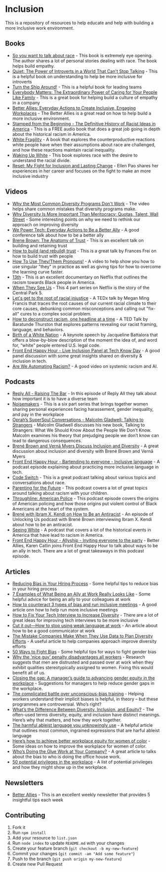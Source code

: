 # Inclusion 
 This is a repository of resources to help educate and help with building a more inclusive work environment.

## Books
 * [So you want to talk about race](https://www.amazon.com/You-Want-Talk-About-Race/dp/1580056776) - This book is extremely eye opening. The author shares a lot of personal stories dealing with race. The book helps build empathy.
 * [Quiet: The Power of Introverts in a World That Can't Stop Talking](https://www.amazon.com/Quiet-Power-Introverts-World-Talking/dp/0307352145/ref=sr_1_3?crid=2HP9PYKIEJNNY&keywords=quiet+the+power+of+introverts&qid=1553744069&s=gateway&sprefix=quiet+%2Caps%2C275&sr=8-3) - This is a helpful book on understanding to help be more inclusive for introverts
 * [Turn the Ship Around!](https://www.amazon.com/Turn-Ship-Around-Turning-Followers/dp/1591846404/ref=sr_1_1?crid=1V20YD4UF58JH&keywords=turn+the+ship+around&qid=1553744165&s=gateway&sprefix=turn+the+ship+%2Caps%2C275&sr=8-1) - This is a helpful book for leading teams
 * [Everybody Matters: The Extraordinary Power of Caring for Your People Like Family](https://www.amazon.com/Everybody-Matters-Extraordinary-Caring-People-ebook/dp/B00SI02E5S/) - This is a great book for helping build a culture of empathy in a company
 * [Better Allies: Everyday Actions to Create Inclusive, Engaging Workplaces](https://www.amazon.com/Better-Allies-Everyday-Inclusive-Workplaces/dp/1732723303) - The Better Allies is a great read on how to help build a more inclusive environment.
 * [Stamped from the Beginning - The Definitive History of Racist Ideas in America](https://open.spotify.com/album/6PzcVM8Z1GMqeGlMBQ6ikX?si=HceQ3l1bT1G9jSW2EiNFGA) - This is a FREE audio book that does a great job going in depth about the historical racism in America.
 * [White Fragility](https://www.amazon.com/White-Fragility-People-About-Racism/dp/0807047414/) - A book that explores the counterproductive reactions white people have when their assumptions about race are challenged, and how these reactions maintain racial inequality.
 * [Waking Up White](https://www.amazon.com/Waking-White-Finding-Myself-Story/dp/B01EINQC3I) - This book explores race with the desire to understand the racial divide.
 * [Reset: My Fight for Inclusion and Lasting Change](https://www.amazon.com/Reset-Fight-Inclusion-Lasting-Change/dp/039959101X) - Ellen Pao shares her experiences in her career and focuses on the fight to make an more inclusive industry

## Videos
 * [Why the Most Common Diversity Programs Don't Work](https://hbr.org/video/5108682441001/why-the-most-common-diversity-programs-dont-work) - The video helps share common mistakes that diversity programs make.
 * [Why Diversity Is More Important Than Meritocracy: Quotas, Talent, Wall Street](https://www.youtube.com/watch?v=78yqUylmC_o) - Some interesting points on why we need to rethink our approach on improving diversity
 * [We Power Tech: Everyday Actions to Be a Better Ally](https://www.youtube.com/watch?v=bKHGeYPCifw&feature=youtu.be&t=266) - A good conference talk about how to be a better ally
 * [Brene Brown: The Anatomy of Trust](https://brenebrown.com/videos/anatomy-trust-video/) - This is an excellent talk on building and retaining trust
 * [How to build (and rebuild) trust](https://www.ted.com/talks/frances_frei_how_to_build_and_rebuild_trust) - This is a great talk by Frances Frei on how to build trust with people
 * [How To Use They/Them Pronouns!](https://www.youtube.com/watch?v=rM51Q-hsqXc) - A video to help show you how to use singular "they" in practice as well as giving tips for how to overcome the learning curve faster.
 * [13th](https://www.netflix.com/title/80091741) - This is an excellent documentary on Netflix that outlines the racism towards Black people in America.
 * [When They See Us](https://www.netflix.com/title/80200549) - This 4 part series on Netflix is the story of the Central Park 5.
 * [Let's get to the root of racial injustice](https://www.youtube.com/watch?v=-aCn72iXO9s) - A TEDx talk by Megan Ming Francis that traces the root causes of our current racial climate to their core causes, debunking common misconceptions and calling out "fix-all" cures to a complex social problem.
 * [How to deconstruct racism, one headline at a time](https://www.ted.com/talks/baratunde_thurston_how_to_deconstruct_racism_one_headline_at_a_time/transcript?utm_source=newsletter_weekly_2019-05-31&utm_campaign=newsletter_weekly&utm_medium=email&utm_content=talk_of_the_week_button) - A TED Talk by Baratunde Thurston that explores patterns revealing our racist framing, language, and behaviors.
 * [Birth of a White Nation](https://www.youtube.com/watch?v=riVAuC0dnP4) - A keynote speech by Jacqueline Battalora that offers a blow-by-blow description of the moment the idea of, and word for, “white” people entered U.S. legal code.
 * [Front End Happy Hour - Live Inclusion Panel at Tech Know Day](https://www.youtube.com/watch?v=aBuySq_Ie_o) - A good panel discussion with some great insights shared on diversity & inclusion in tech.
 * [Are We Automating Racism?](https://youtu.be/Ok5sKLXqynQ) - A good video on systemic racism and AI.

## Podcasts
 * [Reply All - Raising The Bar](https://gimletmedia.com/shows/reply-all/76h54l/52-raising-the-bar) - In this episode of Reply All they talk about how important it is to have a diverse team
 * [Noisemakers](https://www.timesupnow.com/noisemakers) - This is a six part series that brings together women sharing personal experiences facing harassement, gender inequality, and pay in the workplace
 * [Oprah’s SuperSoul Conversations - Malcolm Gladwell: Talking to Strangers](https://www.podbean.com/media/share/dir-9xc5c-6d26e3d) - Malcolm Gladwell discusses his new book, Talking to Strangers: What We Should Know About the People We Don’t Know. Malcolm examines his theory that prejudging people we don’t know can lead to dangerous consequences.
 * [Brené Brown and Vernā Myers Discuss Inclusion and Diversity](https://open.spotify.com/episode/7jxo2jBUVWLE1kXtfuAW5v) - A great discussion about inclusion and diversity with Brené Brown and Vernā Myers
 * [Front End Happy Hour - Bartending to everyone - Inclusive language](https://frontendhappyhour.com/episodes/bartending-to-everyone-inclusive-language/) - A podcast episode explaining about practicing more inclusive language in tech.
 * [Code Switch](https://www.npr.org/podcasts/510312/codeswitch) - This is a great podcast talking about various topics and conversations about race.
 * [Parenting for the Future](https://podcasts.apple.com/us/podcast/parenting-for-the-future/id1481728272) - This podcast covers a lot of great topics around talking about racism with your children.
 * [Throughline: American Police](https://podcasts.apple.com/us/podcast/american-police/id1451109634) - This podcast episode covers the origins of American policing and how those origins put violent control of Black Americans at the heart of the system.
 * [Brené with Ibram X. Kendi on How to Be an Antiracist](https://brenebrown.com/podcast/brene-with-ibram-x-kendi-on-how-to-be-an-antiracist/) - An episode of Unlocking Us podcast with Brené Brown interviewing Ibram X. Kendi about how to be an antiracist.
 * [Seeing White](http://www.sceneonradio.org/seeing-white/) - A podcast that covers a lot of the historical events in America that have lead to racism in America.
 * [Front End Happy Hour - Allyship - Inviting everyone to the party](https://frontendhappyhour.com/episodes/allyship-inviting-everyone-to-the-party/) - Better Allies, Karen Catlin joins Front End Happy Hour to talk about ways to be an ally in tech. There are a lot of great takeaways in this podcast episode.

## Articles
 * [Reducing Bias in Your Hiring Process](https://medium.com/@mekkaokereke/reducing-bias-in-your-hiring-process-2a9b699e964b) - Some helpful tips to reduce bias in your hiring process
 * [7 Examples of What Being an Ally at Work Really Looks Like](https://www.themuse.com/advice/what-is-an-ally-7-examples) - Some helpful advice for being an ally to your colleagues at work
 * [How to counteract 3 types of bias and run inclusive meetings](https://www.atlassian.com/blog/teamwork/how-to-run-inclusive-meetings) - A good article onn how to help run more inclusive meetings
 * [How to Fix Your Tech Interview to Increase Diversity](https://www.diversifytech.co/blog/how-to-fix-tech-interview-to-increase-diversity) - There are a lot of great ideas for improving tech interviews to be more inclusive
 * [Cut it out—How to stop using weak language at work](https://www.theladders.com/career-advice/cut-it-out-how-to-stop-using-weak-language-at-work) - An article about how to be a good communicator at work
 * [The Mistake Companies Make When They Use Data to Plan Diversity Efforts](https://hbr.org/2019/04/the-mistake-companies-make-when-they-use-data-to-plan-diversity-efforts) - A useful article to help companies approach improve diversity efforts
 * [50 Ways to Fight Bias](https://leanin.org/50-ways-to-fight-gender-bias) - Some helpful tips for ways to fight gender bias
 * [Why the 'nice guy' penalty disadvantages all workers](https://www.bbc.com/worklife/article/20210310-why-the-nice-guy-penalty-disadvantages-all-workers) - Research suggests that men are distrusted and passed over at work when they exhibit qualities stereotypically assigned to women. Fixing this would benefit all of us.
 * [Closing the gap: A manager’s guide to advancing gender equity in the workplace](https://fellow.app/blog/management/closing-the-gap-managers-guide-to-gender-equity-in-the-workplace) - Suggestions for managers to help reduce gender gaps in the workplace.
 * [The complicated battle over unconscious-bias training](https://www.bbc.com/worklife/article/20210326-the-complicated-battle-over-unconscious-bias-training) - Helping workers understand their implicit biases is helpful, in theory – but these programmes are controversial. Who’s right?
 * [What’s the Difference Between Diversity, Inclusion, and Equity?](https://generalassemb.ly/blog/diversity-inclusion-equity-differences-in-meaning/) - The often-used terms diversity, equity, and inclusion have distinct meanings. Here’s why that matters, and how they work together.
 * [The harmful ableist language you unknowingly use](https://www.bbc.com/worklife/article/20210330-the-harmful-ableist-language-you-unknowingly-use) - A helpful article that outlines most common, ingrained expressions that are harful ableist language
 * [Here’s how to achieve better workplace equity for women of color](https://www.nbcnews.com/know-your-value/feature/here-s-how-achieve-better-workplace-equity-women-color-ncna1263342) - Some ideas on how to improve the workplace for women of color.
 * [Who’s Doing the Glue Work at Your Company?](https://spin.atomicobject.com/2018/10/03/glue-work-strategies/) - A great article to talks about the bias to who is doing the office house work.
 * [50 potential privileges in the workplace](https://betterallies.files.wordpress.com/2019/01/50-potential-privileges.pdf) - A list of potential privileges and how they might show up in the workplace.

## Newsletters
 * [Better Allies](https://betterallies.com/more-content/) - This is an excellent weekly newsletter that provides 5 insightful tips each week

## Contributing 
1. Fork it
2. Run `npm install`
3. Add your resource to `list.json`
4. Run `node index` to update `README.md` with your changes
5. Create your feature branch (`git checkout -b my-new-feature`)
6. Commit your changes (`git commit -am "Add some feature"`)
7. Push to the branch (`git push origin my-new-feature`)
8. Create new Pull Request
